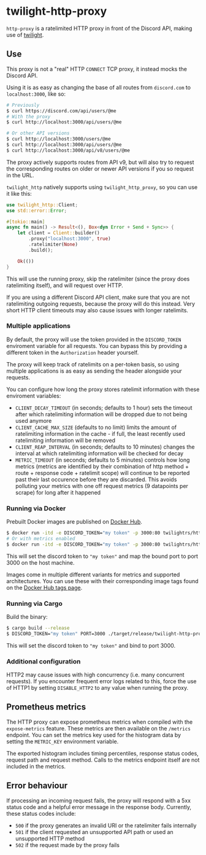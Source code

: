 # twilight-http-proxy

`http-proxy` is a ratelimited HTTP proxy in front of the Discord API, making use
of [twilight].

## Use

This proxy is not a "real" HTTP `CONNECT` TCP proxy, it instead mocks the
Discord API.

Using it is as easy as changing the base of all routes from `discord.com` to
`localhost:3000`, like so:

```bash
# Previously
$ curl https://discord.com/api/users/@me
# With the proxy
$ curl http://localhost:3000/api/users/@me

# Or other API versions
$ curl http://localhost:3000/users/@me
$ curl http://localhost:3000/api/users/@me
$ curl http://localhost:3000/api/v8/users/@me
```

The proxy actively supports routes from API v9, but will also try to request
the corresponding routes on older or newer API versions if you so request in
the URL.

`twilight_http` natively supports using `twilight_http_proxy`, so you can use
it like this:

```rust
use twilight_http::Client;
use std::error::Error;

#[tokio::main]
async fn main() -> Result<(), Box<dyn Error + Send + Sync>> {
    let client = Client::builder()
        .proxy("localhost:3000", true)
        .ratelimiter(None)
        .build();

    Ok(())
}
```

This will use the running proxy, skip the ratelimiter (since the proxy does
ratelimiting itself), and will request over HTTP.

If you are using a different Discord API client, make sure that you are not
ratelimiting outgoing requests, because the proxy will do this instead. Very
short HTTP client timeouts may also cause issues with longer ratelimits.

### Multiple applications

By default, the proxy will use the token provided in the `DISCORD_TOKEN`
enviroment variable for all requests. You can bypass this by providing a
different token in the `Authorization` header yourself.

The proxy will keep track of ratelimits on a per-token basis, so using multiple
applications is as easy as sending the header alongside your requests.

You can configure how long the proxy stores ratelimit information with these
enviroment variables:

- `CLIENT_DECAY_TIMEOUT` (in seconds; defaults to 1 hour) sets the timeout
  after which ratelimiting information will be dropped due to not being used
  anymore
- `CLIENT_CACHE_MAX_SIZE` (defaults to no limit) limits the amount of
  ratelimiting information in the cache - if full, the least recently used
  ratelimiting information will be removed
- `CLIENT_REAP_INTERVAL` (in seconds; defaults to 10 minutes) changes the
  interval at which ratelimiting information will be checked for decay
- `METRIC_TIMEOUT` (in seconds; defaults to 5 minutes) controls how long
  metrics (metrics are identified by their combination of http method + route +
  response code + ratelimit scope) will continue to be reported past their last
  occurence before they are discarded. This avoids polluting your metrics with
  one off request metrics (9 datapoints per scrape) for long after it happened

### Running via Docker

Prebuilt Docker images are published on [Docker Hub].

```sh
$ docker run -itd -e DISCORD_TOKEN="my token" -p 3000:80 twilightrs/http-proxy
# Or with metrics enabled
$ docker run -itd -e DISCORD_TOKEN="my token" -p 3000:80 twilightrs/http-proxy:metrics
```

This will set the discord token to `"my token"` and map the bound port to port
3000 on the host machine.

Images come in multiple different variants for metrics and supported
architectures. You can use these with their corresponding image tags found on
the [Docker Hub tags page][docker-hub-tags].

### Running via Cargo

Build the binary:

```sh
$ cargo build --release
$ DISCORD_TOKEN="my token" PORT=3000 ./target/release/twilight-http-proxy
```

This will set the discord token to `"my token"` and bind to port 3000.

### Additional configuration

HTTP2 may cause issues with high concurrency (i.e. many concurrent requests).
If you encounter frequent error logs related to this, force the use of HTTP1 by
setting `DISABLE_HTTP2` to any value when running the proxy.

## Prometheus metrics

The HTTP proxy can expose prometheus metrics when compiled with the
`expose-metrics` feature. These metrics are then available on the `/metrics`
endpoint.
You can set the metrics key used for the histogram data by setting the
`METRIC_KEY` environment variable.

The exported histogram includes timing percentiles, response status codes,
request path and request method. Calls to the metrics endpoint itself are not
included in the metrics.

## Error behaviour

If processing an incoming request fails, the proxy will respond with a 5xx
status code and a helpful error message in the response body. Currently, these
status codes include:

- `500` if the proxy generates an invalid URI or the ratelimiter fails
  internally
- `501` if the client requested an unsupported API path or used an unsupported
  HTTP method
- `502` if the request made by the proxy fails

[twilight]: https://github.com/twilight-rs/twilight
[docker hub]: https://hub.docker.com/r/twilightrs/http-proxy
[docker-hub-tags]: https://hub.docker.com/r/twilightrs/http-proxy/tags
